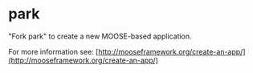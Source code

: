 park
=====

"Fork park" to create a new MOOSE-based application.

For more information see: [http://mooseframework.org/create-an-app/](http://mooseframework.org/create-an-app/)
